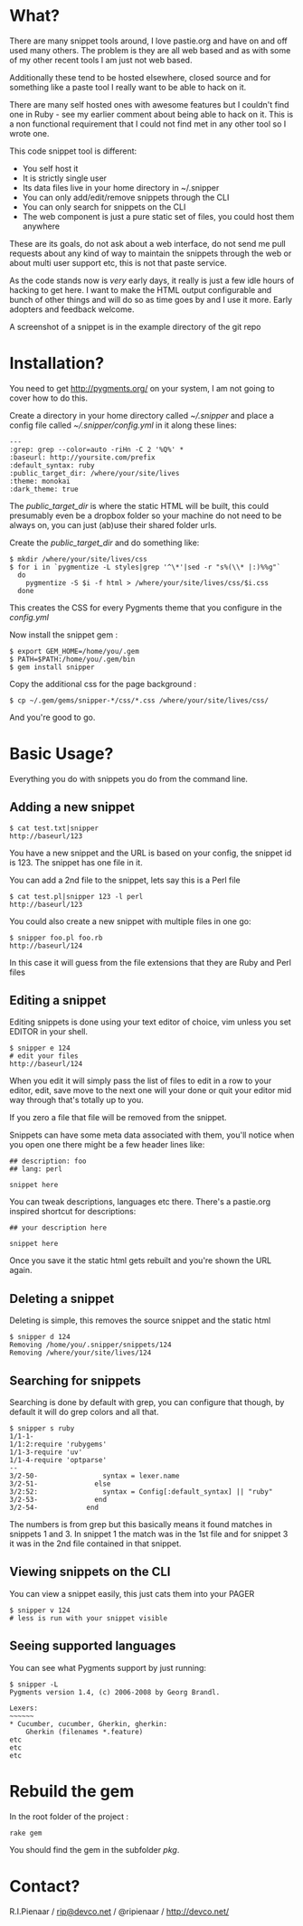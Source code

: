 What?
=====

There are many snippet tools around, I love pastie.org and have on and off used
many others.  The problem is they are all web based and as with some of my other
recent tools I am just not web based.

Additionally these tend to be hosted elsewhere, closed source and for something
like a paste tool I really want to be able to hack on it.

There are many self hosted ones with awesome features but I couldn't find one in
Ruby - see my earlier comment about being able to hack on it.  This is a non
functional requirement that I could not find met in any other tool so I wrote
one.

This code snippet tool is different:

 * You self host it
 * It is strictly single user
 * Its data files live in your home directory in ~/.snipper
 * You can only add/edit/remove snippets through the CLI
 * You can only search for snippets on the CLI
 * The web component is just a pure static set of files, you could host them anywhere

These are its goals, do not ask about a web interface, do not send me pull
requests about any kind of way to maintain the snippets through the web or about
multi user support etc, this is not that paste service.

As the code stands now is *very* early days, it really is just a few idle hours
of hacking to get here.  I want to make the HTML output configurable and bunch
of other things and will do so as time goes by and I use it more.  Early
adopters and feedback welcome.

A screenshot of a snippet is in the example directory of the git repo

Installation?
=============

You need to get http://pygments.org/ on your system, I am not going to cover how
to do this.

Create a directory in your home directory called *~/.snipper* and place a config
file called *~/.snipper/config.yml* in it along these lines:

    ---
    :grep: grep --color=auto -riHn -C 2 '%Q%' *
    :baseurl: http://yoursite.com/prefix
    :default_syntax: ruby
    :public_target_dir: /where/your/site/lives
    :theme: monokai
    :dark_theme: true

The *public_target_dir* is where the static HTML will be built, this could
presumably even be a dropbox folder so your machine do not need to be always on,
you can just (ab)use their shared folder urls.

Create the *public_target_dir* and do something like:

    $ mkdir /where/your/site/lives/css
    $ for i in `pygmentize -L styles|grep '^\*'|sed -r "s%(\\* |:)%%g"`
      do
        pygmentize -S $i -f html > /where/your/site/lives/css/$i.css
      done

This creates the CSS for every Pygments theme that you configure in the
*config.yml*

Now install the snippet gem :

    $ export GEM_HOME=/home/you/.gem
    $ PATH=$PATH:/home/you/.gem/bin
    $ gem install snipper

Copy the additional css for the page background :

    $ cp ~/.gem/gems/snipper-*/css/*.css /where/your/site/lives/css/

And you're good to go.

Basic Usage?
============

Everything you do with snippets you do from the command line.

Adding a new snippet
--------------------

    $ cat test.txt|snipper
    http://baseurl/123

You have a new snippet and the URL is based on your config, the snippet id is
123.  The snippet has one file in it.

You can add a 2nd file to the snippet, lets say this is a Perl file

    $ cat test.pl|snipper 123 -l perl
    http://baseurl/123

You could also create a new snippet with multiple files in one go:

    $ snipper foo.pl foo.rb
    http://baseurl/124

In this case it will guess from the file extensions that they are Ruby and Perl
files

Editing a snippet
-----------------

Editing snippets is done using your text editor of choice, vim unless you set
EDITOR in your shell.

    $ snipper e 124
    # edit your files
    http://baseurl/124

When you edit it will simply pass the list of files to edit in a row to your
editor, edit, save move to the next one will your done or quit your editor mid
way through that's totally up to you.

If you zero a file that file will be removed from the snippet.

Snippets can have some meta data associated with them, you'll notice when you
open one there might be a few header lines like:

    ## description: foo
    ## lang: perl

    snippet here

You can tweak descriptions, languages etc there.  There's a pastie.org inspired
shortcut for descriptions:

    ## your description here

    snippet here

Once you save it the static html gets rebuilt and you're shown the URL again.

Deleting a snippet
------------------

Deleting is simple, this removes the source snippet and the static html

    $ snipper d 124
    Removing /home/you/.snipper/snippets/124
    Removing /where/your/site/lives/124

Searching for snippets
----------------------

Searching is done by default with grep, you can configure that though, by
default it will do grep colors and all that.

    $ snipper s ruby
    1/1-1-
    1/1:2:require 'rubygems'
    1/1-3-require 'uv'
    1/1-4-require 'optparse'
    --
    3/2-50-                syntax = lexer.name
    3/2-51-              else
    3/2:52:                syntax = Config[:default_syntax] || "ruby"
    3/2-53-              end
    3/2-54-            end

The numbers is from grep but this basically means it found matches in snippets 1
and 3.  In snippet 1 the match was in the 1st file and for snippet 3 it was in
the 2nd file contained in that snippet.

Viewing snippets on the CLI
---------------------------

You can view a snippet easily, this just cats them into your PAGER

    $ snipper v 124
    # less is run with your snippet visible

Seeing supported languages
--------------------------

You can see what Pygments support by just running:

    $ snipper -L
    Pygments version 1.4, (c) 2006-2008 by Georg Brandl.

    Lexers:
    ~~~~~~
    * Cucumber, cucumber, Gherkin, gherkin:
        Gherkin (filenames *.feature)
    etc
    etc
    etc

Rebuild the gem
===============

In the root folder of the project :

    rake gem

You should find the gem in the subfolder *pkg*.

Contact?
========

R.I.Pienaar / rip@devco.net / @ripienaar / http://devco.net/

